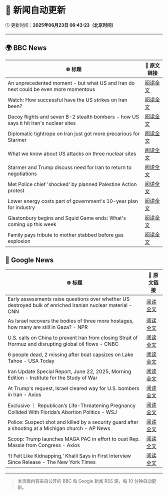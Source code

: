 # 🧠 新闻自动更新

🕒 更新时间：**2025年06月23日 06:43:23（北京时间）**

---

## 🌍 BBC News

| 🌐 标题 | 🔗 原文链接 |
|--------|-------------|
| An unprecedented moment - but what US and Iran do next could be even more momentous | [阅读全文](https://www.bbc.com/news/articles/cy0w94yj68xo) |
| Watch: How successful have the US strikes on Iran been? | [阅读全文](https://www.bbc.com/news/videos/cq53l9dvggjo) |
| Decoy flights and seven B-2 stealth bombers - how US says it hit Iran's nuclear sites | [阅读全文](https://www.bbc.com/news/articles/cew0x7159edo) |
| Diplomatic tightrope on Iran just got more precarious for Starmer | [阅读全文](https://www.bbc.com/news/articles/cqx28yr8gj1o) |
| What we know about US attacks on three nuclear sites | [阅读全文](https://www.bbc.com/news/articles/cvg9r4q99g4o) |
| Starmer and Trump discuss need for Iran to return to negotiations | [阅读全文](https://www.bbc.com/news/articles/cq53l41gl8jo) |
| Met Police chief 'shocked' by planned Palestine Action protest | [阅读全文](https://www.bbc.com/news/articles/c79q1jv8p24o) |
| Lower energy costs part of government's 10-year plan for industry | [阅读全文](https://www.bbc.com/news/articles/c1ljnrrmd7jo) |
| Glastonbury begins and Squid Game ends: What's coming up this week | [阅读全文](https://www.bbc.com/news/articles/cly39l8w6reo) |
| Family pays tribute to mother stabbed before gas explosion | [阅读全文](https://www.bbc.com/news/articles/cy7nkvvmy67o) |

## 📰 Google News

| 🌐 标题 | 🔗 原文链接 |
|--------|-------------|
| Early assessments raise questions over whether US destroyed bulk of enriched Iranian nuclear material - CNN | [阅读全文](https://news.google.com/rss/articles/CBMigwFBVV95cUxNdjBTN1llZmhXRXNwWDRMdTdBdW15TFhDUzJTelc5UFdNSE1xU3ZOaEVFNnFYQjR6OUwtVHVsNFhIVVVLNmVoOEtZYlJkR19URFdHUFVza1dXUXV0ZmxyMEdWWmlzYkNEMVpXR28zTFVYeklHMTZ5T0VTbUNWSmllaGQ2a9IBiAFBVV95cUxNVHEwZDdRUDBPdHd5UVo3aURRLW1RbTZOckJrUmU2bnZKMmJMaXVwU2ZWdEZGQTctYkJUd2puakV2TTRtVDAwM25PdzkwWXNvVHJJdDg1cjN3bVFMUEFEU0hBVDdFV1Q4LXhQeGV3eFRmYW9mS3Jrem9YUEMwbERmSGJhWUNvOXA2?oc=5) |
| As Israel recovers the bodies of three more hostages, how many are still in Gaza? - NPR | [阅读全文](https://news.google.com/rss/articles/CBMiwgFBVV95cUxOZVYtVjZTNF9TSWdRSW5kN3d2LWxjSFlNaEJsQ21IWi1nLV9kb2ttU3lnaVlJVDF5NDNrMVNVQ0RZVWRaRkJpN2JGY0F3ZUFMSkJJQjJCRm40TTY2ZHpNa0kxcVpBQUotaEk3OGxIVmlGQ2xxSUtpNXZUVURZRUVoWm1jRnh5TC1NRE43R0lEZ0dWMFhnRVh6cVNMNmRGMzhobV9FclRNQkk3TWl4OWtDc0ljYVU4cmlCYUpyTnR2cG9sdw?oc=5) |
| U.S. calls on China to prevent Iran from closing Strait of Hormuz and disrupting global oil flows - CNBC | [阅读全文](https://news.google.com/rss/articles/CBMiogFBVV95cUxPZV9CQWhCMGZJbzlVRlJ1enlVTjZvQktPaVhKbUFfQmZYYWFwYUpHT2YySHBQWmMybkVTbWdRODNHeEhMakV0NVNBN1BocUp5a1JMbGNVODZYcVl2SEx5WVFWblhWajNQMVlaNExxZGg2dHBjR2l0eDcxN3pNekV4djVxMHpJMTNnVDRCQ0twWlFsYTBic3VNcDR2ZmlQQmw3WnfSAacBQVVfeXFMTjdubFZoSkJnZEphSDcxNVNYVF9xZjdnQTZtVW1rdFp2NWVWX282bmlNOE5MenhURVJzanhQQlZKNlc5Ri1wc2lVNkNzYlRuYmtLeUVVX1NCbWdxdjVSZkpodUdyT2lBVXBtZk4yVmpORkRJbFJzSW1hbjNnZEkwbWxWUmJGOW9zT0d3UldoT2c2X2ZZYlN3LXAwNXlFNEdlMU5ZRUtBSU0?oc=5) |
| 6 people dead, 2 missing after boat capsizes on Lake Tahoe - USA Today | [阅读全文](https://news.google.com/rss/articles/CBMilgFBVV95cUxPMkE2Q0NpSUxtZk9lemhYV2d4TXE0WG9TU0VNb280RDdxVGxDWTIzem1kdlV3WnVCelJCRjQyV042cm9RSE93VGxiaVVoLTBBSDBDLU5YekdLY1h2TnRtdTdMTzFCbU90ZXBWY2tlcW9MdVQ3akdwd3pJbHlWZmZ5Z0NBMGwtaWM0TUpkOExCUlNndVNTc3c?oc=5) |
| Iran Update Special Report, June 22, 2025, Morning Edition - Institute for the Study of War | [阅读全文](https://news.google.com/rss/articles/CBMiowFBVV95cUxPZXRaOU1CRUV6dmdLSThMSEFhNUFPbWFfVnJET1NrUno4SW5CZXczTXVuNkYyZ0NwZ255UHVqTDlkSXlGOHZJcXU4WUR5X2lsbGw2TnU1WWdFa0puaEpKc3N2dGk1WDlhSFFHeUM1Z3ctT0VnczBScEhZSnJSSEo3RFZCZG11Y29xNlhobEpxekVEZXB1RDRhcmg1aktYdzdaaUlj?oc=5) |
| At Trump's request, Israel cleared way for U.S. bombers in Iran - Axios | [阅读全文](https://news.google.com/rss/articles/CBMie0FVX3lxTE1LTmJvc0tPZ0t1NjBVOUN0ZFU1c19uU0c5S082N3daR1cxTnV6UFd2cHJTWE9PeWVWNHVPU2ItRjFvMFltRGZMV2UtdElTdTdhR0VoZ1hVLTJPUmQzYnRTRnltbEdubjRlNlpabTJvMmE0bHhNR2RhV3ZVcw?oc=5) |
| Exclusive ｜ Republican’s Life-Threatening Pregnancy Collided With Florida’s Abortion Politics - WSJ | [阅读全文](https://news.google.com/rss/articles/CBMiwgFBVV95cUxNRFQ1YXRLcGsxQlpqQlhGSGlDeVBDOEVUeVhkX3lXSWJBS09nWXYwb1R2WDZ6Yktrc19zY3AzR3lqdS12WGNDY1RRanFFVDE3Y2l5Ti1kTUlQTGstQ2g5MUZkVFVQcGVMdHVhelBhLS1JZ25CRDA2X1lpeHBYempJMWZkN2Q4MHBXMUdwZVBtYjB4YmV6R1gzYVJHcVl1d1VDa3JyZ2JQdk5HSjN5c3JWWXIxWUo5TGtrN0h6aTdGQnFnQQ?oc=5) |
| Police: Suspect shot and killed by a security guard after a shooting at a Michigan church - AP News | [阅读全文](https://news.google.com/rss/articles/CBMilAFBVV95cUxOZG5TQkR4cTNYRWxHb1AxM1lXX3NVMm5wM3ZNSFoydUpUSDNYaDBrelVwSHdNb1liaHBmaktjN2xEUFNsV2NOOTlTOWNhbjVXQlowdG5iT2lFeU01RFVqak43QVRsM2Z5QXpwSTdCTTdZMU5uQUZTUlFNWUp2V1JOcTNEUWthOUhib2xqRDhoT3J2cF9j?oc=5) |
| Scoop: Trump launches MAGA PAC in effort to oust Rep. Massie from Congress - Axios | [阅读全文](https://news.google.com/rss/articles/CBMia0FVX3lxTE8xSG50ZXVKZHhyNnVnRExMUDJsblVXbW1CSTdnb3FqQV9tZHpQM3A4MTVGc2Q2Rl9pbmJEd3NXOVlfVkpmRDdDalBCWElmbjBOTnVFN0RHQkhWWmN3MG5hZlhtSHZ3c0VpUFo4?oc=5) |
| ‘It Felt Like Kidnapping,’ Khalil Says in First Interview Since Release - The New York Times | [阅读全文](https://news.google.com/rss/articles/CBMihgFBVV95cUxQXzF2LUFJTFhkdmVERm1MYW5Dc3J0enR3UlpIS3E5TTN3STB1ekk0NGlsWmhYWmoyMjFSbU95d1A0QlpsWDVWVVlXYUF2VVg1UUdLdEtaUEk1ZkZRUGxNWkxGYXcyMDdidS1ManlLSTI4Wm9uY04yUkNrOWZmcGZ2a1JvVTlxUQ?oc=5) |

---
> 本页面内容来自公开的 BBC 和 Google 新闻 RSS 源，每 10 分钟自动更新。